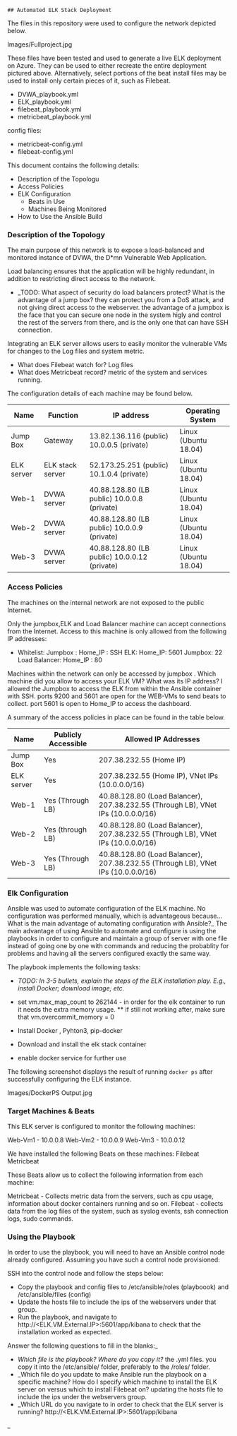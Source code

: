 	## Automated ELK Stack Deployment

The files in this repository were used to configure the network depicted below.

Images/Fullproject.jpg

These files have been tested and used to generate a live ELK deployment on Azure. They can be used to either recreate the entire deployment pictured above. Alternatively, select portions of the beat install files may be used to install only certain pieces of it, such as Filebeat.

  - DVWA_playbook.yml
  - ELK_playbook.yml
  - filebeat_playbook.yml
  - metricbeat_playbook.yml

config files:
  
  - metricbeat-config.yml
  - filebeat-config.yml


This document contains the following details:
- Description of the Topologu
- Access Policies
- ELK Configuration
  - Beats in Use
  - Machines Being Monitored
- How to Use the Ansible Build


### Description of the Topology

The main purpose of this network is to expose a load-balanced and monitored instance of DVWA, the D*mn Vulnerable Web Application.

Load balancing ensures that the application will be highly redundant, in addition to restricting direct access to the network.
- _TODO: What aspect of security do load balancers protect? What is the advantage of a jump box? they can protect you from a DoS attack, and not giving direct access to the webserver. the advantage of a jumpbox is the face that you can secure one node in the system higly and control the rest of the servers from there, and is the only one that can have SSH connection.

Integrating an ELK server allows users to easily monitor the vulnerable VMs for changes to the Log files and system metric.
-  What does Filebeat watch for? Log files
-  What does Metricbeat record? metric of the system and services running.

The configuration details of each machine may be found below.

| Name       	| Function         	| IP address                                   	| Operating System     	|
|------------	|------------------	|----------------------------------------------	|----------------------	|
| Jump Box   	| Gateway          	| 13.82.136.116 (public) 10.0.0.5 (private)    	| Linux (Ubuntu 18.04) 	|
| ELK server 	| ELK stack server 	| 52.173.25.251 (public) 10.1.0.4 (private)    	| Linux (Ubuntu 18.04) 	|
| Web-1      	| DVWA server      	| 40.88.128.80 (LB public) 10.0.0.8 (private)  	| Linux (Ubuntu 18.04) 	|
| Web-2      	| DVWA server      	| 40.88.128.80 (LB public) 10.0.0.9 (private)  	| Linux (Ubuntu 18.04) 	|
| Web-3      	| DVWA server      	| 40.88.128.80 (LB public) 10.0.0.12 (private) 	| Linux (Ubuntu 18.04) 	|

### Access Policies

The machines on the internal network are not exposed to the public Internet. 

Only the jumpbox,ELK and Load Balancer machine can accept connections from the Internet. Access to this machine is only allowed from the following IP addresses:
- Whitelist:
	Jumpbox :
		Home_IP : SSH
	ELK:
		Home_IP: 5601
		Jumpbox: 22
	Load Balancer:
		Home_IP : 80
	

Machines within the network can only be accessed by jumpbox .
 Which machine did you allow to access your ELK VM? What was its IP address?
	I allowed the Jumpbox to access the ELK from within the Ansible container with SSH. ports 9200 and 5601 are open for the WEB-VMs to send beats to collect. port 5601 is open to Home_IP to access the dashboard. 

A summary of the access policies in place can be found in the table below.

| Name       	| Publicly Accessible  	| Allowed IP Addresses                                                             	|
|------------	|----------------------	|----------------------------------------------------------------------------------	|
| Jump Box   	| Yes                  	| 207.38.232.55 (Home IP)                                                          	|
| ELK server 	| Yes                  	| 207.38.232.55 (Home IP), VNet IPs (10.0.0.0/16)                                  	|
| Web-1      	| Yes (Through LB)     	| 40.88.128.80 (Load Balancer), 207.38.232.55 (Through LB), VNet IPs (10.0.0.0/16) 	|
| Web-2      	| Yes (through LB)     	| 40.88.128.80 (Load Balancer), 207.38.232.55 (Through LB), VNet IPs (10.0.0.0/16) 	|
| Web-3      	| Yes (Through LB)     	| 40.88.128.80 (Load Balancer), 207.38.232.55 (Through LB), VNet IPs (10.0.0.0/16) 	|

### Elk Configuration

Ansible was used to automate configuration of the ELK machine. No configuration was performed manually, which is advantageous because...
 What is the main advantage of automating configuration with Ansible?_
	The main advantage of using Ansible to automate and configure is using the playbooks in order to configure and maintain a group of server with one file instead of going one by one with commands and reducing the probablity for problems and having all the servers configured exactly the same way.

The playbook implements the following tasks:
- _TODO: In 3-5 bullets, explain the steps of the ELK installation play. E.g., install Docker; download image; etc._

- set vm.max_map_count to 262144 - in order for the elk container to run it needs the extra memory usage. ** if still not working after, make sure that vm.overcommit_memory = 0
- Install Docker , Pyhton3, pip-docker
- Download and install the elk stack container
- enable docker service for further use

The following screenshot displays the result of running `docker ps` after successfully configuring the ELK instance.

Images/DockerPS Output.jpg

### Target Machines & Beats
This ELK server is configured to monitor the following machines:

Web-Vm1 - 10.0.0.8
Web-Vm2 - 10.0.0.9
Web-Vm3 - 10.0.0.12
	

We have installed the following Beats on these machines:
Filebeat
Metricbeat

These Beats allow us to collect the following information from each machine:

Metricbeat - Collects metric data from the servers, such as cpu usage, information about docker containers running and so on. 
Filebeat - collects data from the log files of the system, such as syslog events, ssh connection logs, sudo commands. 

### Using the Playbook
In order to use the playbook, you will need to have an Ansible control node already configured. Assuming you have such a control node provisioned: 

SSH into the control node and follow the steps below:
- Copy the playbook and config files to /etc/ansible/roles (playboook) and /etc/ansible/files (config)
- Update the hosts file to include the ips of the webservers under that group. 
- Run the playbook, and navigate to http://<ELK.VM.External.IP>:5601/app/kibana to check that the installation worked as expected.

 Answer the following questions to fill in the blanks:_
- _Which file is the playbook? Where do you copy it?_ the .yml files. you copy it into the /etc/ansible/ folder, preferably to the /roles/ folder.
- _Which file do you update to make Ansible run the playbook on a specific machine? How do I specify which machine to install the ELK server on versus which to install Filebeat on? updating the hosts file to include the ips under the webservers group. 
- _Which URL do you navigate to in order to check that the ELK server is running? http://<ELK.VM.External.IP>:5601/app/kibana

_